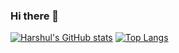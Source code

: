 ### Hi there 👋

<!--
**harshulmidha/harshulmidha** is a ✨ _special_ ✨ repository because its `README.md` (this file) appears on your GitHub profile.

Here are some ideas to get you started:

- 🔭 I’m currently working on ...
- 🌱 I’m currently learning ...
- 👯 I’m looking to collaborate on ...
- 🤔 I’m looking for help with ...
- 💬 Ask me about ...
- 📫 How to reach me: ...
- 😄 Pronouns: ...
- ⚡ Fun fact: ...
-->
[![Harshul's GitHub stats](https://github-readme-stats.vercel.app/api?username=harshulmidha&count_private=true&show_icons=true)](https://github.com/harshulmidha/github-readme-stats)
[![Top Langs](https://github-readme-stats.vercel.app/api/top-langs/?username=harshulmidha)](https://github.com/harshulmidha/github-readme-stats)
